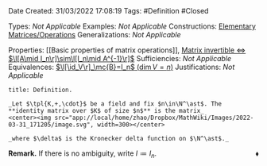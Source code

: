 <br />
<br />

Date Created: 31/03/2022 17:08:19
Tags: #Definition #Closed 

Types: _Not Applicable_
Examples: _Not Applicable_
Constructions: [Elementary Matrices/Operations](Elementary%20Matrices%20and%20Operations.md)
Generalizations: _Not Applicable_

Properties: [[Basic properties of matrix operations]], [Matrix invertible $\Leftrightarrow$ $\l[A\mid I_n\r]\sim\l[I_n\mid A^{-1}\r]$](Matrix%20invertible%20iff%20augmented%20matrix%20reducible%20to%20identity.md)
Sufficiencies: _Not Applicable_
Equivalences: [$\l[\id_V\r]_\mc{B}=I_n$ ($\dim V=n$)](Identity%20function%20on%20a%20vector%20space%20is%20represented%20by%20the%20identity%20matrix.md)
Justifications: _Not Applicable_

``` ad-Definition
title: Definition.

_Let $\tpl{K,+,\cdot}$ be a field and fix $n\in\N^\ast$. The **identity matrix over $K$ of size $n$** is the matrix_
<center><img src="app://local/home/zhao/Dropbox/MathWiki/Images/2022-03-31_171205/image.svg", width=300></center>

_where $\delta$ is the Kronecker delta function on $\N^\ast$._

```

**Remark.** If there is no ambiguity, write $I\coloneqq I_n$.<span style="float:right;">$\blacklozenge$</span>
